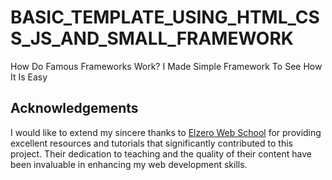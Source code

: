 # BASIC_TEMPLATE_USING_HTML_CSS_JS_AND_SMALL_FRAMEWORK
How Do Famous Frameworks Work? I Made Simple Framework To See How It Is Easy


## Acknowledgements

I would like to extend my sincere thanks to [Elzero Web School](https://elzero.org) for providing excellent resources and tutorials that significantly contributed to this project. Their dedication to teaching and the quality of their content have been invaluable in enhancing my web development skills.
